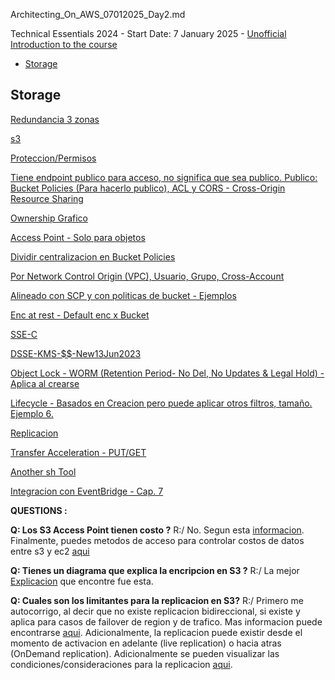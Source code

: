 Architecting_On_AWS_07012025_Day2.md

Technical Essentials 2024 - Start Date: 7 January 2025 - [Unofficial Introduction to the course](./00-Personal_Taughts_07012025.pdf)

- [Storage](#storage)

## Storage

[Redundancia 3 zonas](https://docs.aws.amazon.com/AmazonS3/latest/userguide/DataDurability.html)

[s3](https://aws.amazon.com/s3/features/)

[Proteccion/Permisos](https://aws.amazon.com/s3/faqs/?nc=sn&loc=7#Security)

[Tiene endpoint publico para acceso, no significa que sea publico. Publico: Bucket Policies (Para hacerlo publico), ACL y CORS - Cross-Origin Resource Sharing](https://aws.amazon.com/blogs/security/iam-policies-and-bucket-policies-and-acls-oh-my-controlling-access-to-s3-resources/)

[Ownership Grafico](https://docs.aws.amazon.com/AmazonS3/latest/userguide/about-object-ownership.html)

[Access Point - Solo para objetos](https://aws.amazon.com/s3/features/access-points/)

[Dividir centralizacion en Bucket Policies](https://aws.amazon.com/blogs/storage/managing-amazon-s3-access-with-vpc-endpoints-and-s3-access-points/)

[Por Network Control Origin (VPC), Usuario, Grupo, Cross-Account](https://aws.amazon.com/s3/faqs/?nc=sn&loc=7#S3_Access_Points)

[Alineado con SCP y con politicas de bucket - Ejemplos](https://docs.aws.amazon.com/AmazonS3/latest/userguide/access-points-policies.html)

[Enc at rest - Default enc x Bucket](https://docs.aws.amazon.com/AmazonS3/latest/userguide/serv-side-encryption.html)

[SSE-C](https://docs.aws.amazon.com/AmazonS3/latest/userguide/ServerSideEncryptionCustomerKeys.html)

[DSSE-KMS-$$-New13Jun2023](https://aws.amazon.com/about-aws/whats-new/2023/06/amazon-s3-dual-layer-encryption-compliance-workloads/)

[Object Lock - WORM (Retention Period- No Del, No Updates & Legal Hold) - Aplica al crearse](https://docs.aws.amazon.com/AmazonS3/latest/userguide/object-lock-overview.html)

[Lifecycle - Basados en Creacion pero puede aplicar otros filtros, tamaño. Ejemplo 6.](https://docs.aws.amazon.com/AmazonS3/latest/userguide/lifecycle-configuration-examples.html#lifecycle-config-conceptual-ex6)

[Replicacion](https://docs.aws.amazon.com/AmazonS3/latest/userguide/replication-walkthrough1.html)

[Transfer Acceleration - PUT/GET](https://docs.aws.amazon.com/AmazonS3/latest/userguide/transfer-acceleration-speed-comparison.html)

[Another sh Tool](https://repost.aws/knowledge-center/upload-speed-s3-transfer-acceleration)

[Integracion con EventBridge - Cap. 7 ](https://aws.amazon.com/blogs/aws/new-use-amazon-s3-event-notifications-with-amazon-eventbridge/)

**QUESTIONS :**

**Q: Los S3 Access Point tienen costo ?**
R:/ No. Segun esta [informacion](https://aws.amazon.com/s3/features/access-points/#:~:text=S3%20Access%20Points%20are%20available%20in%20all%20regions%20at%20no%20additional%20cost.). Finalmente, puedes metodos de acceso para controlar costos de datos entre s3 y ec2 [aqui](https://repost.aws/articles/ARjzluyMS8RbeOOK4MGXRG6Q/cost-effective-methods-for-accessing-s3-buckets-cross-region)

**Q: Tienes un diagrama que explica la encripcion en S3 ?**
R:/ La mejor [Explicacion](https://faun.pub/aws-s3-encryption-2f6101573caa) que encontre fue esta.

**Q: Cuales son los limitantes para la replicacion en S3?**
R:/ Primero me autocorrigo, al decir que no existe replicacion bidireccional, si existe y aplica para casos de failover de region y de trafico. Mas informacion puede encontrarse [aqui](https://docs.aws.amazon.com/AmazonS3/latest/userguide/replication.html). Adicionalmente, la replicacion puede existir desde el momento de activacion en adelante (live replication) o hacia atras (OnDemand replication). Adicionalmente se pueden visualizar las condiciones/consideraciones para la replicacion [aqui](https://docs.aws.amazon.com/AmazonS3/latest/userguide/replication-requirements.html).

